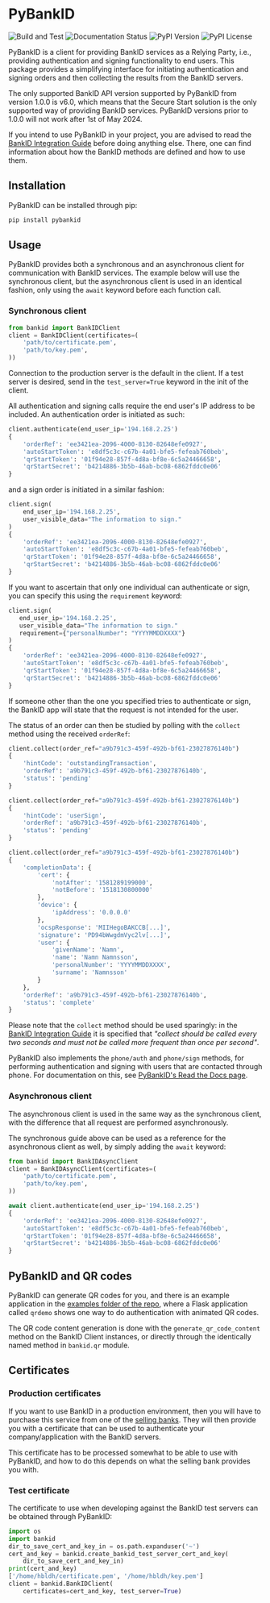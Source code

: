 # PyBankID

![Build and Test](https://github.com/hbldh/pybankid/workflows/Build%20and%20Test/badge.svg)
![Documentation Status](https://readthedocs.org/projects/pybankid/badge/?version=latest)
![PyPI Version](https://img.shields.io/pypi/v/pybankid)
![PyPI License](https://img.shields.io/pypi/l/pybankid)

PyBankID is a client for providing BankID services as a Relying Party, i.e., providing authentication and signing functionality to end users. This package provides a simplifying interface for initiating authentication and signing orders and then collecting the results from the BankID servers.

The only supported BankID API version supported by PyBankID from version 1.0.0 is v6.0, which means that the Secure Start solution is the only supported way of providing BankID services. PyBankID versions prior to 1.0.0 will not work after 1st of May 2024.

If you intend to use PyBankID in your project, you are advised to read the [BankID Integration Guide](https://www.bankid.com/en/utvecklare/guider/teknisk-integrationsguide) before doing anything else. There, one can find information about how the BankID methods are defined and how to use them.

## Installation

PyBankID can be installed through pip:

```bash
pip install pybankid
```

## Usage

PyBankID provides both a synchronous and an asynchronous client for communication with BankID services. The example below will use the synchronous client, but the asynchronous client is used in an identical fashion, only using the `await` keyword before each function call.

### Synchronous client

```python
from bankid import BankIDClient
client = BankIDClient(certificates=(
    'path/to/certificate.pem',
    'path/to/key.pem',
))
```

Connection to the production server is the default in the client. If a test server is desired, send in the `test_server=True` keyword in the init of the client.

All authentication and signing calls require the end user's IP address to be included. An authentication order is initiated as such:

```python
client.authenticate(end_user_ip='194.168.2.25')
{
    'orderRef': 'ee3421ea-2096-4000-8130-82648efe0927',
    'autoStartToken': 'e8df5c3c-c67b-4a01-bfe5-fefeab760beb',
    'qrStartToken': '01f94e28-857f-4d8a-bf8e-6c5a24466658',
    'qrStartSecret': 'b4214886-3b5b-46ab-bc08-6862fddc0e06'
}
```

and a sign order is initiated in a similar fashion:

```python
client.sign(
    end_user_ip='194.168.2.25',
    user_visible_data="The information to sign."
)
{
    'orderRef': 'ee3421ea-2096-4000-8130-82648efe0927',
    'autoStartToken': 'e8df5c3c-c67b-4a01-bfe5-fefeab760beb',
    'qrStartToken': '01f94e28-857f-4d8a-bf8e-6c5a24466658',
    'qrStartSecret': 'b4214886-3b5b-46ab-bc08-6862fddc0e06'
}
```

If you want to ascertain that only one individual can authenticate or sign, you can specify this using the `requirement` keyword:

```python
client.sign(
   end_user_ip='194.168.2.25',
   user_visible_data="The information to sign."
   requirement={"personalNumber": "YYYYMMDDXXXX"}
)
{
    'orderRef': 'ee3421ea-2096-4000-8130-82648efe0927',
    'autoStartToken': 'e8df5c3c-c67b-4a01-bfe5-fefeab760beb',
    'qrStartToken': '01f94e28-857f-4d8a-bf8e-6c5a24466658',
    'qrStartSecret': 'b4214886-3b5b-46ab-bc08-6862fddc0e06'
}
```

If someone other than the one you specified tries to authenticate or sign, the BankID app will state that the request is not intended for the user.

The status of an order can then be studied by polling with the `collect` method using the received `orderRef`:

```python
client.collect(order_ref="a9b791c3-459f-492b-bf61-23027876140b")
{
    'hintCode': 'outstandingTransaction',
    'orderRef': 'a9b791c3-459f-492b-bf61-23027876140b',
    'status': 'pending'
}
```

```python
client.collect(order_ref="a9b791c3-459f-492b-bf61-23027876140b")
{
    'hintCode': 'userSign',
    'orderRef': 'a9b791c3-459f-492b-bf61-23027876140b',
    'status': 'pending'
}
```

```python
client.collect(order_ref="a9b791c3-459f-492b-bf61-23027876140b")
{
    'completionData': {
        'cert': {
            'notAfter': '1581289199000',
            'notBefore': '1518130800000'
        },
        'device': {
            'ipAddress': '0.0.0.0'
        },
        'ocspResponse': 'MIIHegoBAKCCB[...]',
        'signature': 'PD94bWwgdmVyc2lv[...]',
        'user': {
            'givenName': 'Namn',
            'name': 'Namn Namnsson',
            'personalNumber': 'YYYYMMDDXXXX',
            'surname': 'Namnsson'
        }
    },
    'orderRef': 'a9b791c3-459f-492b-bf61-23027876140b',
    'status': 'complete'
}
```

Please note that the `collect` method should be used sparingly: in the [BankID Integration Guide](https://www.bankid.com/en/utvecklare/guider/teknisk-integrationsguide) it is specified that _"collect should be called every two seconds and must not be called more frequent than once per second"_.

PyBankID also implements the `phone/auth` and `phone/sign` methods, for performing authentication and signing with
users that are contacted through phone. For documentation on this, see [PyBankID's Read the Docs page](https://pybankid.readthedocs.io/en/latest/).

### Asynchronous client

The asynchronous client is used in the same way as the synchronous client, with the difference that all request are performed asynchronously.

The synchronous guide above can be used as a reference for the asynchronous client as well, by simply adding the `await` keyword:

```python
from bankid import BankIDAsyncClient
client = BankIDAsyncClient(certificates=(
    'path/to/certificate.pem',
    'path/to/key.pem',
))

await client.authenticate(end_user_ip='194.168.2.25')
{
    'orderRef': 'ee3421ea-2096-4000-8130-82648efe0927',
    'autoStartToken': 'e8df5c3c-c67b-4a01-bfe5-fefeab760beb',
    'qrStartToken': '01f94e28-857f-4d8a-bf8e-6c5a24466658',
    'qrStartSecret': 'b4214886-3b5b-46ab-bc08-6862fddc0e06'
}
```

## PyBankID and QR codes

PyBankID can generate QR codes for you, and there is an example application in the [examples folder of the repo](https://github.com/hbldh/pybankid/tree/master/examples), where a Flask application called `qrdemo` shows one way to do authentication with animated QR codes.

The QR code content generation is done with the `generate_qr_code_content` method on the BankID Client instances, or directly
through the identically named method in `bankid.qr` module.

## Certificates

### Production certificates

If you want to use BankID in a production environment, then you will have to purchase this service from one of the [selling banks](https://www.bankid.com/foretag/anslut-foeretag). They will then provide you with a certificate that can be used to authenticate your company/application with the BankID servers.

This certificate has to be processed somewhat to be able to use with PyBankID, and how to do this depends on what the selling bank provides you with.

### Test certificate

The certificate to use when developing against the BankID test servers can be obtained through PyBankID:

```python
import os
import bankid
dir_to_save_cert_and_key_in = os.path.expanduser('~')
cert_and_key = bankid.create_bankid_test_server_cert_and_key(
    dir_to_save_cert_and_key_in)
print(cert_and_key)
['/home/hbldh/certificate.pem', '/home/hbldh/key.pem']
client = bankid.BankIDClient(
    certificates=cert_and_key, test_server=True)
```
